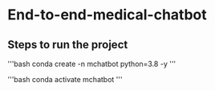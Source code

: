 # End-to-end-medical-chatbot

## Steps to run the project

'''bash
conda create -n mchatbot python=3.8 -y
'''

'''bash
conda activate mchatbot
'''